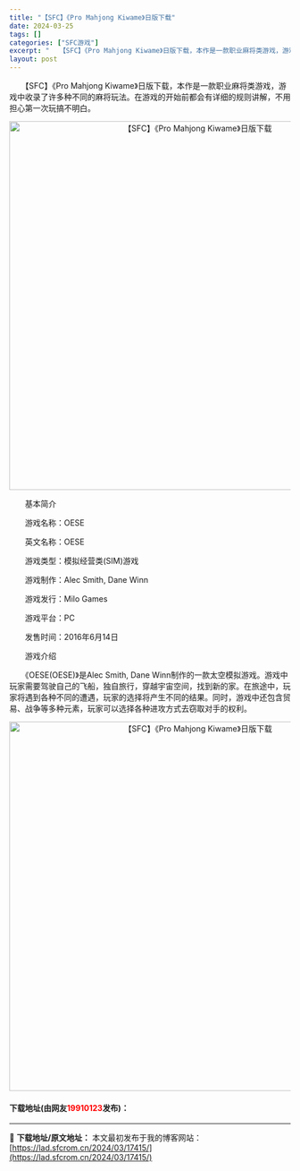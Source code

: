 ```yaml
---
title: "【SFC】《Pro Mahjong Kiwame》日版下载"
date: 2024-03-25
tags: []
categories: ["SFC游戏"]
excerpt: "　　【SFC】《Pro Mahjong Kiwame》日版下载，本作是一款职业麻将类游戏，游戏中收录了许多种不同的麻将玩法。在游戏的开始前都会有详细的规则讲解，不用担心第一次玩搞不明白。 　　基本简介 　　游戏名称：OESE 　　英文名称：OESE 　　游戏类型：模拟经营类(SIM)游戏 　　游戏制&hellip;"
layout: post
---
```


 <p>　　【SFC】《Pro Mahjong Kiwame》日版下载，本作是一款职业麻将类游戏，游戏中收录了许多种不同的麻将玩法。在游戏的开始前都会有详细的规则讲解，不用担心第一次玩搞不明白。</p> <p align="center"><img align="" border="0" src="https://lad.sfcrom.cn/wp-content/uploads/2024/03/20240325_6600c7fc39d64.png" width="659" alt="【SFC】《Pro Mahjong Kiwame》日版下载" /></p> <p>　　基本简介</p> <p>　　游戏名称：OESE</p> <p>　　英文名称：OESE</p> <p>　　游戏类型：模拟经营类(SIM)游戏</p> <p>　　游戏制作：Alec Smith, Dane Winn</p> <p>　　游戏发行：Milo Games</p> <p>　　游戏平台：PC</p> <p>　　发售时间：2016年6月14日</p> <p>　　游戏介绍</p> <p>　　《OESE(OESE)》是Alec Smith, Dane Winn制作的一款太空模拟游戏。游戏中玩家需要驾驶自己的飞船，独自旅行，穿越宇宙空间，找到新的家。在旅途中，玩家将遇到各种不同的遭遇，玩家的选择将产生不同的结果。同时，游戏中还包含贸易、战争等多种元素，玩家可以选择各种进攻方式去窃取对手的权利。</p> <p align="center"><img align="" border="0" src="https://lad.sfcrom.cn/wp-content/uploads/2024/03/20240325_6600c7fd3df27.png" width="660" alt="【SFC】《Pro Mahjong Kiwame》日版下载" /></p> <p><h4>下载地址(由网友<font color="red">19910123</font>发布)：</h4></p> 

---
📖 **下载地址/原文地址：** 本文最初发布于我的博客网站：[https://lad.sfcrom.cn/2024/03/17415/](https://lad.sfcrom.cn/2024/03/17415/)
